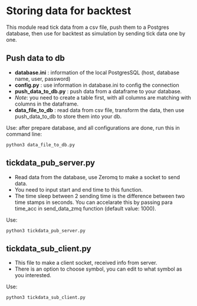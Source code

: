 # Storing data for backtest

This module read tick data from a csv file, push them to a Postgres database, then use for backtest as simulation by sending tick data one by one.

## Push data to db

- **database.ini** : information of the local PostgresSQL (host, database name, user, password)
- **config.py** : use information in database.ini to config the connection
- **push_data_to_db.py** : push data from a dataframe to your database.
- *Note*: you need to create a table first, with all columns are matching with columns in the dataframe.
- **data_file_to_db** : read data from csv file, transform the data, then use push_data_to_db to store them into your db.

Use: after prepare database, and all configurations are done, run this in command line:

```
python3 data_file_to_db.py
```

## tickdata_pub_server.py

- Read data from the database, use Zeromq to make a socket to send data.
- You need to input start and end time to this function.
- The time sleep between 2 sending time is the difference between two time stamps in seconds. You can accelarate this by passing para time_acc in send_data_zmq function (default value: 1000).

Use:
```
python3 tickdata_pub_server.py
```

## tickdata_sub_client.py

- This file to make a client socket, received info from server.
- There is an option to choose symbol, you can edit to what symbol as you interested.

Use:
```
python3 tickdata_sub_client.py
```
